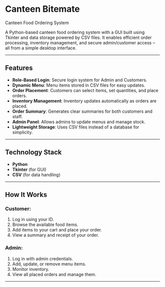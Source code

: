 # Canteen Bitemate
Canteen Food Ordering System

A Python-based canteen food ordering system with a GUI built using Tkinter and data storage powered by CSV files. It enables efficient order processing, inventory management, and secure admin/customer access – all from a simple desktop interface.

---

## Features

- **Role-Based Login**: Secure login system for Admin and Customers.
- **Dynamic Menu**: Menu items stored in CSV files for easy updates.
- **Order Placement**: Customers can select items, set quantities, and place orders.
- **Inventory Management**: Inventory updates automatically as orders are placed.
- **Order Summary**: Generates clear summaries for both customers and staff.
- **Admin Panel**: Allows admins to update menus and manage stock.
- **Lightweight Storage**: Uses CSV files instead of a database for simplicity.

---

## Technology Stack

- **Python**
- **Tkinter** (for GUI)
- **CSV** (for data handling)

---

## How It Works

### Customer:
1. Log in using your ID.
2. Browse the available food items.
3. Add items to your cart and place your order.
4. View a summary and receipt of your order.

### Admin:
1. Log in with admin credentials.
2. Add, update, or remove menu items.
3. Monitor inventory.
4. View all placed orders and manage them.

---
